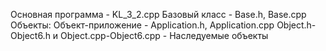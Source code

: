 Основная программа - KL_3_2.cpp
Базовый класс - Base.h, Base.cpp
Объекты:
  Объект-приложение - Application.h, Application.cpp
  Object.h-Object6.h и Object.cpp-Object6.cpp - Наследуемые объекты
